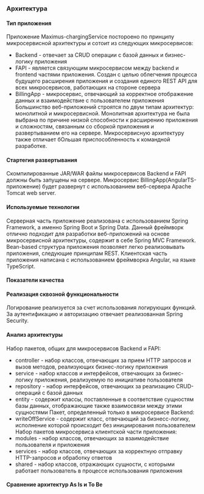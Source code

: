 ### Архитектура
#### Тип приложения
  Приложение Maximus-chargingService постороено по принципу микросервисной архитектуры и сотоит из следующих микросервисов: <br>
- Backend - отвечает за CRUD операции с базой данных и бизнес-логику приложения 
- FAPI - является связующим микросервисом между backend и frontend частями приложения. Создан с целью облегчения процесса будущего расширения приложения и создания единого REST API для всех микросервисов, работающих на стороне сервера
- BillingApp - микросервис, отвечающий за корректное отображение данных и взаимодействие с пользователем приложения
Большинство веб-приложений строятся по двум типам архитектур: монолитной и микросервисной. Монолитная архитектура не была выбрана по причине низкой способности к расширению приложения и сложностям, связанным со сборкой приложения и развертыванием его на сервере. Микросервисную архитектуру также отличает бОльшая приспособленность к командной разработке.
 
#### Стартегия развертывания
  Скомпилированные JAR/WAR файлы микросервисов Backend и FAPI должны быть запущены на сервере. Микросервис BillingApp(AngularTS-приложение) будет развернут с использованием веб-сервера Apache Tomcat web server.

#### Используемые технологии
  Серверная часть приложение реализована с использованием Spring Framework, а именно Spring Boot и Spring Data. Данный фреймворк отлично подходит для разработки веб-приложений на основе микросервисной архитектуры, содержит в себе Spring MVC Framework. Bean-based структура приложения позволяет легко реализовывать приложения, следующие принципам REST. Клиентская часть приложения написана с использованием фреймворка Angular, на языке TypeScript.

#### Показатели качества

#### Реализация сквозной функциональности
  Логирование реализуется за счет использования логирующих функций. За аутентификацию и авторизацию отвечает реализованная Spring Security.

#### Анализ архитектуры
Набор пакетов, общих для микросервисов Backend и FAPI:
  - controller - набор классов, отвечающих за прием HTTP запросов и вызов методов, реализующих бизнес-логику приложения
  - service - набор классов и интерфейсов, отвечающих за бизнес-логику приложения, реализуемую по инициативе пользователя
  - repository - набор интерфейсов, отвечающих за реализацию CRUD-операций с базой данных
  - entity - содержит классы, поставленные в соответствие сущностям базы данных, отображающие также взаимосвязи между этими сущностями
Пакет, определенный только в микросервисе Backend:
  - writeOffService - содержит класс, отвечающий за бизнесс-логику, исполнение которой происходит без инициирования пользователем
Набор пакетов микросервиса клиентской части приложения:
  - modules - набор классов, отвечающих за взаимодействие пользователя и приложения
  - services - набор классов, отвечающих за корректную отправку HTTP-запросов и обработку ответов
  - shared - набор классов, отражающих сущности, с которыми работает пользователь в процессе использования приложения

#### Сравнение архитектур As Is и To Be
